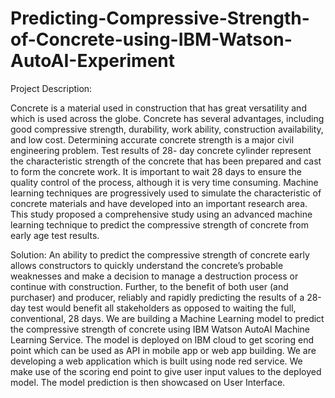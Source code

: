 # Predicting-Compressive-Strength-of-Concrete-using-IBM-Watson-AutoAI-Experiment
Project Description:

Concrete is a material used in construction that has great versatility and which is used across
the globe. Concrete has several advantages, including good compressive strength, durability,
work ability, construction availability, and low cost. Determining accurate concrete strength is
a major civil engineering problem. Test results of 28- day concrete cylinder represent the
characteristic strength of the concrete that has been prepared and cast to form the concrete work.
It is important to wait 28 days to ensure the quality control of the process, although it is very
time consuming. Machine learning techniques are progressively used to simulate the characteristic
of concrete materials and have developed into an important research area. This study proposed a
comprehensive study using an advanced machine learning technique to predict the compressive
strength of concrete from early age test results.

Solution:
An ability to predict the compressive strength of concrete early allows constructors to quickly understand the concrete’s probable weaknesses and make a decision to manage a destruction process or continue with construction. Further, to the benefit of both user (and purchaser) and producer, reliably and rapidly predicting the results of a 28-day test would benefit all stakeholders as opposed to waiting the full, conventional, 28 days.
We are building a Machine Learning model to predict the compressive strength of concrete using IBM Watson AutoAI Machine Learning Service. The model is deployed on IBM cloud to get scoring end point which can be used as API in mobile app or web app building. We are developing a web application which is built using node red service. We make use of the scoring end point to give user input values to the deployed model. The model prediction is then showcased on User Interface.
